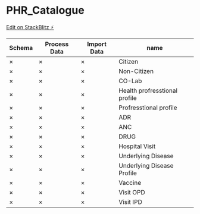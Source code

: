 # PHR_Catalogue

[Edit on StackBlitz ⚡️](https://stackblitz.com/edit/github-vw53ny)


| Schema  | Process Data| Import Data | name |
|---|---|---|---|
| &times; | &times; | &times; | Citizen |
| &times; | &times; | &times; | Non-Citizen |
| &times; | &times; | &times; | CO-Lab |
| &times; | &times; | &times; | Health profresstional profile |
| &times; | &times; | &times; | Profresstional profile |
| &times; | &times; | &times; | ADR |
| &times; | &times; | &times; | ANC |
| &times; | &times; | &times; | DRUG |
| &times; | &times; | &times; | Hospital Visit |
| &times; | &times; | &times; | Underlying Disease |
| &times; | &times; | &times; | Underlying Disease Profile |
| &times; | &times; | &times; | Vaccine |
| &times; | &times; | &times; | Visit OPD |
| &times; | &times; | &times; | Visit IPD |
